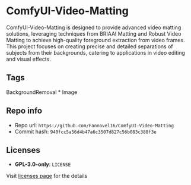# ComfyUI-Video-Matting
ComfyUI-Video-Matting is designed to provide advanced video matting solutions, leveraging techniques from BRIAAI Matting and Robust Video Matting to achieve high-quality foreground extraction from video frames. This project focuses on creating precise and detailed separations of subjects from their backgrounds, catering to applications in video editing and visual effects.

## Tags
BackgroundRemoval * Image

## Repo info
- Repo url: `https://github.com/Fannovel16/ComfyUI-Video-Matting`
- Commit hash: `940fcc5a56d4b47a6c3507d827c56b083c388f3e`

## Licenses
- **GPL-3.0-only**: `LICENSE`

Visit [licenses page](licenses.md) for the details
